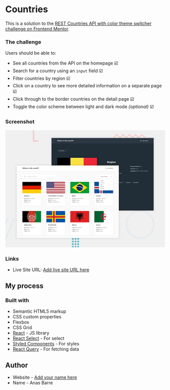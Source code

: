 # Countries

This is a solution to the [REST Countries API with color theme switcher challenge on Frontend Mentor](https://www.frontendmentor.io/challenges/rest-countries-api-with-color-theme-switcher-5cacc469fec04111f7b848ca).

### The challenge

Users should be able to:

- See all countries from the API on the homepage ☑️
- Search for a country using an `input` field ☑️
- Filter countries by region ☑️
- Click on a country to see more detailed information on a separate page ☑️
- Click through to the border countries on the detail page ☑️
- Toggle the color scheme between light and dark mode _(optional)_ ☑️

### Screenshot

![](./public/desktop-preview.jpg)

### Links

- Live Site URL: [Add live site URL here](https://countries-ab9.netlify.app/)

## My process

### Built with

- Semantic HTML5 markup
- CSS custom properties
- Flexbox
- CSS Grid
- [React](https://reactjs.org/) - JS library
- [React Select](https://react-select.com/home) - For select
- [Styled Components](https://styled-components.com/) - For styles
- [React Query](https://react-query.tanstack.com/) - For fetching data

## Author

- Website - [Add your name here](https://www.your-site.com)
- Name - Anas Barre
